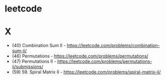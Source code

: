 # leetcode

X
=

* (40) Combination Sum II - https://leetcode.com/problems/combination-sum-ii/
* (46) Permutations - https://leetcode.com/problems/permutations/
* (47) Permutations II - https://leetcode.com/problems/permutations-ii/submissions/
* (59) 59. Spiral Matrix II - https://leetcode.com/problems/spiral-matrix-ii/

